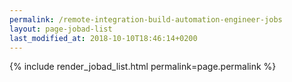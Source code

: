 ```yaml
---
permalink: /remote-integration-build-automation-engineer-jobs
layout: page-jobad-list
last_modified_at: 2018-10-10T18:46:14+0200
---
```

{% include render_jobad_list.html permalink=page.permalink %}
